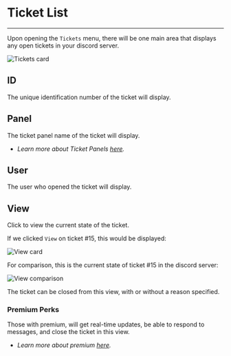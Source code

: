 # Ticket List
***

Upon opening the `Tickets` menu, there will be one main area that displays any open tickets in your discord server.

![Tickets card](../img/tickets_card.webp)

## ID
The unique identification number of the ticket will display.

## Panel
The ticket panel name of the ticket will display.  
- *Learn more about Ticket Panels [here](./reaction-panels.md).*

## User
The user who opened the ticket will display.

## View
Click to view the current state of the ticket.  
  
If we clicked `View` on ticket #15, this would be displayed:

![View card](../img/tickets_view_card.webp)

For comparison, this is the current state of ticket #15 in the discord server:

![View comparison](../img/tickets_view_compare.webp)

The ticket can be closed from this view, with or without a reason specified.

### Premium Perks
Those with premium, will get real-time updates, be able to respond to messages, and close the ticket in this view.  
- *Learn more about premium [here](https://tickets.bot/premium).*
